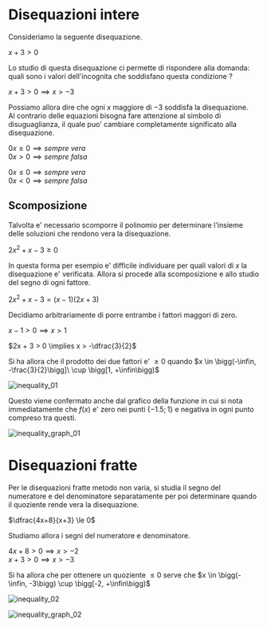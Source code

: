 # Disequazioni intere  

Consideriamo la seguente disequazione.  

$x + 3 > 0$  

Lo studio di questa disequazione ci permette di rispondere alla domanda: quali sono i valori dell'incognita che soddisfano questa condizione ?  

$x + 3 > 0 \implies x > -3$  

Possiamo allora dire che ogni $x$ maggiore di $-3$ soddisfa la disequazione.  
Al contrario delle equazioni bisogna fare attenzione al simbolo di disuguaglianza, il quale puo' cambiare completamente significato alla disequazione.  

$0x \ge 0 \implies sempre\ vera$  
$0x \gt 0 \implies sempre\ falsa$  

$0x \le 0 \implies sempre\ vera$  
$0x \lt 0 \implies sempre\ falsa$  

## Scomposizione  

Talvolta e' necessario scomporre il polinomio per determinare l'insieme delle soluzioni che rendono vera la disequazione.  

$2x^2 + x -3 \ge 0$  

In questa forma per esempio e' difficile individuare per quali valori di $x$ la disequazione e' verificata. Allora si procede alla scomposizione e allo studio del segno di ogni fattore.  

$2x^2 + x -3 = (x - 1 )(2x + 3)$  

Decidiamo arbitrariamente di porre entrambe i fattori maggori di zero.  

$x - 1 > 0 \implies x > 1$  

$2x + 3 > 0 \implies x > -\dfrac{3}{2}$  

Si ha allora che il prodotto dei due fattori e' $\ge 0$ quando $x \in \bigg(-\infin, -\frac{3}{2}\bigg]\ \cup \bigg[1, +\infin\bigg)$  

![inequality_01](https://github.com/dennyb87/elettrotecnica-serale/assets/7195133/4803f4d8-f69c-4da4-a0bd-85a96452e466)  

Questo viene confermato anche dal grafico della funzione in cui si nota immediatamente che $f(x)$ e' zero nei punti $\lbrace-1.5; 1\rbrace$ e negativa in ogni punto compreso tra questi.  

![inequality_graph_01](https://github.com/dennyb87/elettrotecnica-serale/assets/7195133/a44f401b-0b71-4442-a2d8-1e699a6bc617)  

# Disequazioni fratte  

Per le disequazioni fratte metodo non varia, si studia il segno del numeratore e del denominatore separatamente per poi determinare quando il quoziente rende vera la disequazione.  

$\dfrac{4x+8}{x+3} \le 0$  

Studiamo allora i segni del numeratore e denominatore.  

$4x + 8 > 0 \implies x > -2$  
$x + 3 > 0 \implies x > -3$  

Si ha allora che per ottenere un quoziente $\le 0$ serve che $x \in \bigg(-\infin, -3\bigg) \cup \bigg[-2, +\infin\bigg)$  

![inequality_02](https://github.com/dennyb87/elettrotecnica-serale/assets/7195133/788f3cdf-08bb-4289-a24d-99f5baf76060)  

![inequality_graph_02](https://github.com/dennyb87/elettrotecnica-serale/assets/7195133/b68f4a90-349f-4bcd-8942-7b4fe051476e)
